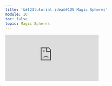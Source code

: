 ```yaml
---
title: '&#123tutorial idea&#125 Magic Spheres'
module: 10
toc: false
topic: Magic Spheres
---
```


<div class="embed-responsive embed-responsive-16by9"><iframe class="embed-responsive-item" src="https://www.youtube.com/embed/pEp6XiAf8cA" frameborder="0" allow="accelerometer; autoplay; encrypted-media; gyroscope; picture-in-picture" allowfullscreen></iframe></div>
